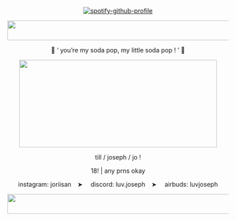 <p align="center" width="100%"

[![spotify-github-profile](https://spotify-github-profile.kittinanx.com/api/view?uid=31wabxkllltqinmwe4icoek2bdem&cover_image=true&theme=novatorem&show_offline=true&background_color=121212&interchange=false&bar_color=ea8bb4&bar_color_cover=false)](https://spotify-github-profile.kittinanx.com/api/view?uid=31wabxkllltqinmwe4icoek2bdem&redirect=true)

</p>

<div align="center">

  <img src="https://i.postimg.cc/L4QvxrHx/tumblr-7d3cc444dcc7f2580fa1bf8c17703243-7f42fdf2-2048-1.png" width="555" height="45">

  $\text{ 🫧 ` you're my soda pop, my little soda pop ! ' 🫧}$

  <img src="https://media4.giphy.com/media/v1.Y2lkPTc5MGI3NjExdnQxejFxZzRnOWt0a3o3bWs1aWszNHJ4MzU3bWEzMHUyZGNyNjF5NiZlcD12MV9pbnRlcm5hbF9naWZfYnlfaWQmY3Q9Zw/zlgcyfgs1dy8tqplkD/giphy.gif" width="450" height="200">



 $\text{  till / joseph / jo !   }$


 $\text{ 18! | any prns okay}$

$\text{ instagram: joriisan ⠀➤ ⠀ discord:  luv.joseph  ⠀➤ ⠀ airbuds:  luvjoseph }$

  <img src="https://i.postimg.cc/L4QvxrHx/tumblr-7d3cc444dcc7f2580fa1bf8c17703243-7f42fdf2-2048-1.png" width="555" height="45">
</div>
